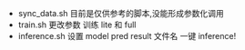 + sync_data.sh 目前是仅供参考的脚本,没能形成参数化调用
+ train.sh 更改参数 训练 lite 和 full
+ inference.sh 设置 model pred result 文件名 一键 inference!
